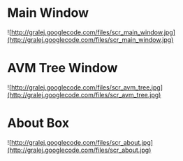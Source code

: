 # Main Window #

![http://gralej.googlecode.com/files/scr_main_window.jpg](http://gralej.googlecode.com/files/scr_main_window.jpg)

# AVM Tree Window #

![http://gralej.googlecode.com/files/scr_avm_tree.jpg](http://gralej.googlecode.com/files/scr_avm_tree.jpg)

# About Box #

![http://gralej.googlecode.com/files/scr_about.jpg](http://gralej.googlecode.com/files/scr_about.jpg)